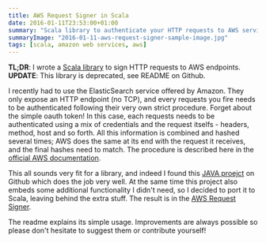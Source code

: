 ```yaml
---
title: AWS Request Signer in Scala
date: 2016-01-11T23:53:00+01:00
summary: "Scala library to authenticate your HTTP requests to AWS services."
summaryImage: "2016-01-11-aws-request-signer-sample-image.jpg"
tags: [scala, amazon web services, aws]
---
```


**TL;DR**: I wrote a [Scala library](https://github.com/ticofab/aws-request-signer) to sign HTTP requests to AWS endpoints.
**UPDATE**: This library is deprecated, see README on Github.

I recently had to use the ElasticSearch service offered by Amazon. They only expose an HTTP endpoint (no TCP), and every requests you fire needs to be authenticated following their very own strict procedure. Forget about the simple oauth token! In this case, each requests needs to be authenticated using a mix of credentials and the request itselfs - headers, method, host and so forth. All this information is combined and hashed several times; AWS does the same at its end with the request it receives, and the final hashes need to match. The procedure is described here in the [official AWS documentation](http://docs.aws.amazon.com/general/latest/gr/sigv4_signing.html).

This all sounds very fit for a library, and indeed I found this [JAVA proejct](https://github.com/inreachventures/aws-signing-request-interceptor) on Github which does the job very well. At the same time this project also embeds some additional functionality I didn't need, so I decided to port it to Scala, leaving behind the extra stuff. The result is in the [AWS Request Signer](https://github.com/ticofab/aws-request-signer).

The readme explains its simple usage. Improvements are always possible so please don't hesitate to suggest them or contribute yourself!
